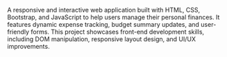 A responsive and interactive web application built with HTML, CSS, Bootstrap, and JavaScript to help users manage their personal finances. It features dynamic expense tracking, budget summary updates, and user-friendly forms. This project showcases front-end development skills, including DOM manipulation, responsive layout design, and UI/UX improvements.
